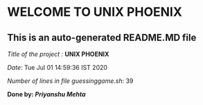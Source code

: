 # WELCOME TO UNIX PHOENIX

## This is an auto-generated README.MD file

*Title of the project :* **UNIX PHOENIX**

 *Date:*
Tue Jul 01 14:59:36 IST 2020

 *Number of lines in file guessinggame.sh:*
39


 **Done by: _Priyanshu Mehta_**
